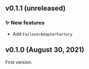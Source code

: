 ## v0.1.1 (unreleased)

### ✨ New features

  * Add `FailoverAdapterFactory`

## v0.1.0 (August 30, 2021)

First version.
